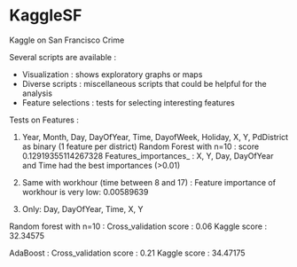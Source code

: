 # KaggleSF
Kaggle on San Francisco Crime

Several scripts are available :
- Visualization : shows exploratory graphs or maps
- Diverse scripts : miscellaneous scripts that could be helpful for the analysis 
- Feature selections : tests for selecting interesting features



Tests on Features : 

1) Year, Month, Day, DayOfYear, Time, DayofWeek, Holiday, X, Y, PdDistrict as binary (1 feature per district)
Random Forest with n=10 : score 0.12919355114267328
Features_importances_ : X, Y, Day, DayOfYear and Time had the best importances (>0.01)

2) Same with workhour (time between 8 and 17) : 
Feature importance of workhour is very low: 0.00589639

3) Only: Day, DayOfYear, Time, X, Y

Random forest with n=10 :
Cross_validation score : 0.06
Kaggle score : 32.34575

AdaBoost : 
Cross_validation score : 0.21
Kaggle score : 34.47175


